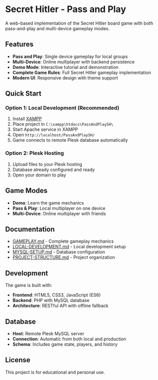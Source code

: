 # Secret Hitler - Pass and Play

A web-based implementation of the Secret Hitler board game with both pass-and-play and multi-device gameplay modes.

## Features

- **Pass and Play**: Single device gameplay for local groups
- **Multi-Device**: Online multiplayer with backend persistence
- **Demo Mode**: Interactive tutorial and demonstration
- **Complete Game Rules**: Full Secret Hitler gameplay implementation
- **Modern UI**: Responsive design with theme support

## Quick Start

### Option 1: Local Development (Recommended)
1. Install [XAMPP](https://www.apachefriends.org/)
2. Place project in `C:\xampp\htdocs\PassAndPlaySH\`
3. Start Apache service in XAMPP
4. Open `http://localhost/PassAndPlaySH/`
5. Game connects to remote Plesk database automatically

### Option 2: Plesk Hosting
1. Upload files to your Plesk hosting
2. Database already configured and ready
3. Open your domain to play

## Game Modes

- **Demo**: Learn the game mechanics
- **Pass & Play**: Local multiplayer on one device
- **Multi-Device**: Online multiplayer with friends

## Documentation

- [GAMEPLAY.md](GAMEPLAY.md) - Complete gameplay mechanics
- [LOCAL-DEVELOPMENT.md](LOCAL-DEVELOPMENT.md) - Local development setup
- [MYSQL-SETUP.md](MYSQL-SETUP.md) - Database configuration
- [PROJECT-STRUCTURE.md](PROJECT-STRUCTURE.md) - Project organization

## Development

The game is built with:
- **Frontend**: HTML5, CSS3, JavaScript (ES6)
- **Backend**: PHP with MySQL database
- **Architecture**: RESTful API with offline fallback

## Database

- **Host**: Remote Plesk MySQL server
- **Connection**: Automatic from both local and production
- **Schema**: Includes game state, players, and history

## License

This project is for educational and personal use.
